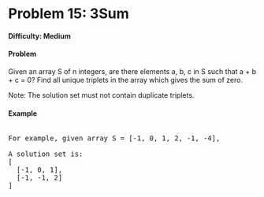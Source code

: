 # Problem 15: 3Sum


#### Difficulty: Medium

#### Problem

Given an array S of n integers, are there elements a, b, c in S such that
a + b + c = 0? Find all unique triplets in the array which gives the sum of zero.

Note: The solution set must not contain duplicate triplets.

#### Example

<pre>

For example, given array S = [-1, 0, 1, 2, -1, -4],

A solution set is:
[
  [-1, 0, 1],
  [-1, -1, 2]
]

</pre>
